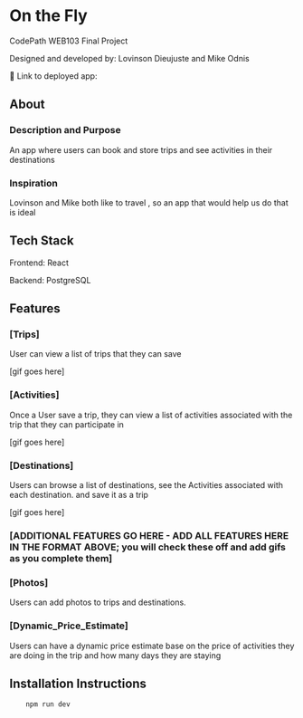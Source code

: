 # On the Fly

CodePath WEB103 Final Project

Designed and developed by: Lovinson Dieujuste and Mike Odnis

🔗 Link to deployed app:

## About

### Description and Purpose

An app where users can book and store trips and see activities in their destinations

### Inspiration

Lovinson and Mike both like to travel , so an app that would help us do that is ideal

## Tech Stack

Frontend: React

Backend: PostgreSQL

## Features

### [Trips]

User can view a list of trips that they can save

[gif goes here]

### [Activities]

Once a User save a trip, they can view a list of activities associated with the trip that they can participate in

[gif goes here]

### [Destinations]

Users can browse a list of destinations, see the Activities associated with each destination. and save it as a trip

[gif goes here]

### [ADDITIONAL FEATURES GO HERE - ADD ALL FEATURES HERE IN THE FORMAT ABOVE; you will check these off and add gifs as you complete them]

### [Photos]

Users can add photos to trips and destinations.

### [Dynamic_Price_Estimate]

Users can have a dynamic price estimate base on the price of activities they are doing in the trip and how many days they are staying

## Installation Instructions

```npm install
    npm run dev
```
